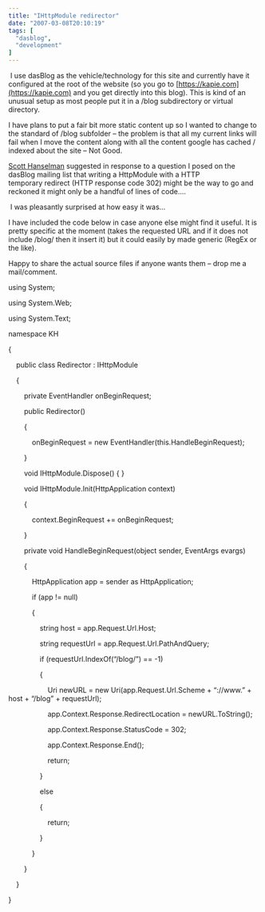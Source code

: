 ```yaml
---
title: "IHttpModule redirector"
date: "2007-03-08T20:10:19"
tags: [
  "dasblog",
  "development"
]
---
```

 I use dasBlog as the vehicle/technology for this site and currently have it configured at the root of the website (so you go to [https://kapie.com](https://kapie.com) and you get directly into this blog). This is kind of an unusual setup as most people put it in a /blog subdirectory or virtual directory.

I have plans to put a fair bit more static content up so I wanted to change to the standard of /blog subfolder – the problem is that all my current links will fail when I move the content along with all the content google has cached / indexed about the site – Not Good.

[Scott Hanselman](http://www.hanselman.com) suggested in response to a question I posed on the dasBlog mailing list that writing a HttpModule with a HTTP temporary redirect (HTTP response code 302) might be the way to go and reckoned it might only be a handful of lines of code….

 I was pleasantly surprised at how easy it was…

I have included the code below in case anyone else might find it useful. It is pretty specific at the moment (takes the requested URL and if it does not include /blog/ then it insert it) but it could easily by made generic (RegEx or the like).

Happy to share the actual source files if anyone wants them – drop me a mail/comment. 

using System;

using System.Web;

using System.Text;

namespace KH

{

    public class Redirector : IHttpModule

    {

        private EventHandler onBeginRequest;

        public Redirector()

        {

            onBeginRequest = new EventHandler(this.HandleBeginRequest);

        }

        void IHttpModule.Dispose() { }

        void IHttpModule.Init(HttpApplication context)

        {

            context.BeginRequest += onBeginRequest;

        }

        private void HandleBeginRequest(object sender, EventArgs evargs)

        {

            HttpApplication app = sender as HttpApplication;

            if (app != null)

            {

                string host = app.Request.Url.Host;

                string requestUrl = app.Request.Url.PathAndQuery;

                if (requestUrl.IndexOf(“/blog/”) == -1)

                {

                    Uri newURL = new Uri(app.Request.Url.Scheme + “://www.” + host + “/blog” + requestUrl);

                    app.Context.Response.RedirectLocation = newURL.ToString();

                    app.Context.Response.StatusCode = 302;

                    app.Context.Response.End();

                    return;

                }

                else

                {

                    return;

                }

            }

        }

    }

}